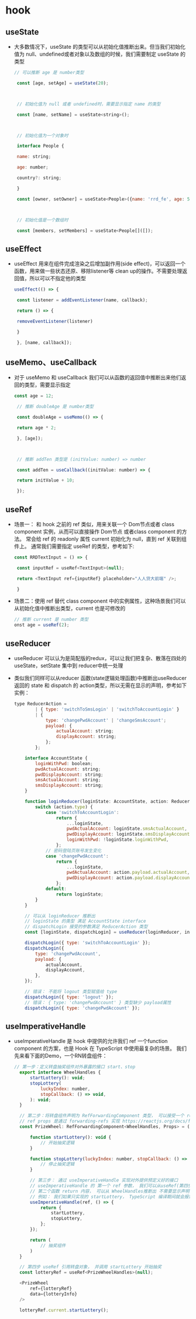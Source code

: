 # hook

## useState

- 大多数情况下，useState 的类型可以从初始化值推断出来。但当我们初始化值为 null、undefined或者对象以及数组的时候，我们需要制定 useState 的类型

    ```js
    // 可以推断 age 是 number类型

     const [age, setAge] = useState(20);



     // 初始化值为 null 或者 undefined时，需要显示指定 name 的类型

     const [name, setName] = useState<string>();



     // 初始化值为一个对象时

     interface People {

     name: string;

     age: number;

     country?: string;

     }

     const [owner, setOwner] = useState<People>({name: 'rrd_fe', age: 5});



     // 初始化值是一个数组时

     const [members, setMembers] = useState<People[]([]);

    ```

## useEffect

- useEffect 用来在组件完成渲染之后增加副作用(side effect)，可以返回一个函数，用来做一些状态还原、移除listener等 clean up的操作。不需要处理返回值，所以可以不指定他的类型

    ```js
    useEffect(() => {

     const listener = addEventListener(name, callback);

     return () => {

     removeEventListener(listener)

     }

     }, [name, callback]);

    ```

## useMemo、useCallback

- 对于 useMemo 和 useCallback 我们可以从函数的返回值中推断出来他们返回的类型，需要显示指定

    ```js
    const age = 12;

     // 推断 doubleAge 是 number类型

     const doubleAge = useMemo(() => {

     return age * 2;

     }, [age]);



     // 推断 addTen 类型是 (initValue: number) => number

     const addTen = useCallback((initValue: number) => {

     return initValue + 10;

     });

    ```

## useRef

- 场景一： 和 hook 之前的 ref 类似，用来关联一个 Dom节点或者 class component 实例，从而可以直接操作 Dom节点 或者class component 的方法。 常会给 ref 的 readonly 属性 current 初始化为 null，直到 ref 关联到组件上。 通常我们需要指定 useRef 的类型，参考如下:

    ```js
    const RRDTextInput = () => {

     const inputRef = useRef<TextInput>(null);

     return <TextInput ref={inputRef} placeholder="人人贷大前端" />;

     }

    ```

- 场景二：使用 ref 替代 class component 中的实例属性，这种场景我们可以从初始化值中推断出类型，current 也是可修改的

    ```js
    // 推断 current 是 number 类型
    onst age = useRef(2);
    ```

## useReducer

- useReducer 可以认为是简配版的redux，可以让我们把复杂、散落在四处的useState，setState 集中到 reducer中统一处理

- 类似我们同样可以从reducer 函数(state逻辑处理函数)中推断出useReducer 返回的 state 和 dispatch 的 action类型，所以无需在显示的声明，参考如下实例：

    ```js
    type ReducerAction =
            | { type: 'switchToSmsLogin' | 'switchToAccountLogin' }
            | {
                type: 'changePwdAccount' | 'changeSmsAccount';
                payload: {
                    actualAccount: string;
                    displayAccount: string;
                };
            };

        interface AccountState {
            loginWithPwd: boolean;
            pwdActualAccount: string;
            pwdDisplayAccount: string;
            smsActualAccount: string;
            smsDisplayAccount: string;
        }

        function loginReducer(loginState: AccountState, action: ReducerAction): AccountState {
            switch (action.type) {
                case 'switchToAccountLogin':
                    return {
                        ...loginState,
                        pwdActualAccount: loginState.smsActualAccount,
                        pwdDisplayAccount: loginState.smsDisplayAccount,
                        loginWithPwd: !loginState.loginWithPwd,
                    };
                // 密码登陆页账号发生变化
                case 'changePwdAccount':
                    return {
                        ...loginState,
                        pwdActualAccount: action.payload.actualAccount,
                        pwdDisplayAccount: action.payload.displayAccount,
                    };
                default:
                    return loginState;
            }
        }

        // 可以从 loginReducer 推断出
        // loginState 的类型 满足 AccountState interface
        // dispatchLogin 接受的参数满足 ReducerAction 类型
        const [loginState, dispatchLogin] = useReducer(loginReducer, initialState);

        dispatchLogin({ type: 'switchToAccountLogin' });
        dispatchLogin({
            type: 'changePwdAccount',
            payload: {
                actualAccount,
                displayAccount,
            },
        });

        // 错误： 不能将 logout 类型赋值给 type
        dispatchLogin({ type: 'logout' });
        // 错误： { type: 'changePwdAccount' } 类型缺少 payload属性
        dispatchLogin({ type: 'changePwdAccount' });
    ```

## useImperativeHandle

- useImperativeHandle 是 hook 中提供的允许我们 ref 一个function component 的方案，也是 Hook 在 TypeScript 中使用最复杂的场景。 我们先来看下面的Demo，一个RN转盘组件：

    ```js
    // 第一步：定义转盘抽奖组件对外暴露的接口 start、stop
      export interface WheelHandles {
          startLottery(): void;
          stopLottery(
              luckyIndex: number,
              stopCallback: () => void,
          ): void;
      }

      // 第二步：将转盘组件声明为 RefForwardingComponent 类型， 可以接受一个 ref props
      // ref props 是通过 forwarding-refs 实现 https://reactjs.org/docs/forwarding-refs.html
      const PrizeWheel: RefForwardingComponent<WheelHandles, Props> = (props, ref): => {

          function startLottery(): void {
              // 开始抽奖逻辑
          }

          function stopLottery(luckyIndex: number, stopCallback: () => void): void {
              // 停止抽奖逻辑
          }

          // 第三步： 通过 useImperativeHandle 实现对外提供预定义好的接口
          // useImperativeHandle 的 第一个 ref 参数， 我们可以从useRef(第四步会用到)推断出来
          // 第二个函数 return 内容， 可以从 WheelHandles推断出 不需要显示声明
          // 例如： 我们如果只实现的 startLottery， TypeScript 编译期间就会报错
          useImperativeHandle(ref, () => {
              return {
                  startLottery,
                  stopLottery,
              };
          });

          return (
              // 抽奖组件
          )
      }

      // 第四步 useRef 引用转盘对象， 并调用 startLottery 开始抽奖
      const lotteryRef = useRef<PrizeWheelHandles>(null);

      <PrizeWheel
          ref={lotteryRef}
          data={lotteryInfo}
      />

      lotteryRef.current.startLottery();
    ```
